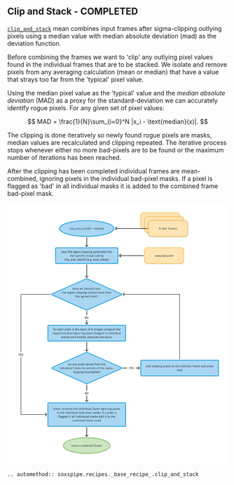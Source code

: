 ## Clip and Stack - COMPLETED

[`clip_and_stack`](../_api/soxspipe.recipes._base_recipe_.html#soxspipe.recipes._base_recipe_._base_recipe_.clip_and_stack) mean combines input frames after sigma-clipping outlying pixels using a median value with median absolute deviation (mad) as the deviation function.

Before combining the frames we want to 'clip' any outlying pixel values found in the individual frames that are to be stacked. We isolate and remove pixels from any averaging calculation (mean or median) that have a value that strays too far from the 'typical' pixel value.

Using the median pixel value as the 'typical' value and the *median absolute deviation* (MAD) as a proxy for the standard-deviation we can accurately identify rogue pixels. For any given set of pixel values:

$$
MAD = \frac{1}{N}\sum_{i=0}^N |x_i - \text{median}(x)|.
$$

The clipping is done iteratively so newly found rogue pixels are masks, median values are recalculated and clipping repeated. The iterative process stops whenever either no more bad-pixels are to be found or the maximum number of iterations has been reached.

After the clipping has been completed individual frames are mean-combined, ignoring pixels in the individual bad-pixel masks. If a pixel is flagged as 'bad' in all individual masks it is added to the combined frame bad-pixel mask.

![](clip_and_stack.png)


```eval_rst
.. automethod:: soxspipe.recipes._base_recipe_.clip_and_stack
```
